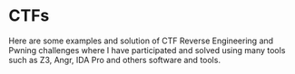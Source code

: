 # CTFs
Here are some examples and solution of CTF Reverse Engineering and Pwning challenges where I have participated and solved using many tools such as Z3, Angr, IDA Pro and others software and tools.
